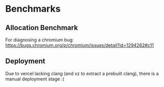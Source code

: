 # Benchmarks

## Allocation Benchmark

For diagnosing a chromium bug: https://bugs.chromium.org/p/chromium/issues/detail?id=1294262#c11

## Deployment

Due to vercel lacking clang (and xz to extract a prebuilt clang), there is a manual deployment stage :(